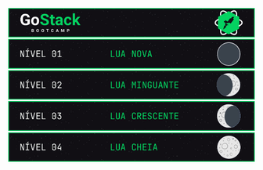 <a href="./GoStack">
  <img alt="GoStack" src="./.github/logo.jpg"/>
</a>
<a href="./nivel_01">
  <img src="./.github/card_01.jpg">
</a>
<a href="#">
  <img src="./.github/card_02.jpg">
</a>
<a href="#">
  <img src="./.github/card_03.jpg">
</a>
<a href="#">
  <img src="./.github/card_04.jpg">
</a>